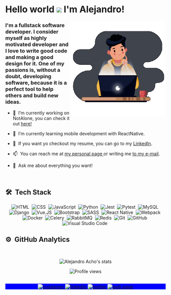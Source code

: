<h1 align="left">Hello world <img src="https://raw.githubusercontent.com/kaueMarques/kaueMarques/master/hi.gif" width="30px"> I'm Alejandro!</h1>
<img align="right" width="300em" height="300em" src="https://github.com/Alejandroacho/Alejandroacho/blob/master/Gif.gif?raw=true"/>

### I'm a fullstack software developer. I consider myself as highly motivated developer and I love to write good code and making a good design for it. One of my passions is, without a doubt, developing software, because it is a perfect tool to help others and build new ideas.

- 🔭 &nbsp;I’m currently working on NotAlone, you can check it out <a href="http://notalone.me"> here!</a>


- 🌱 &nbsp;I’m currently learning mobile development with ReactNative.


- 📝 &nbsp;If you want yo checkout my resume, you can go to my <a href="https://www.linkedin.com/in/alejandro-acho/">LinkedIn</a>.


- 📫 &nbsp;You can reach me at <a href="http://alejandroacho.com"> my personal page </a> or writing me <a href="mailto:alejandroacho@hotmail.com">to my e-mail</a>.


- 💬 &nbsp;Ask me about everything you want!

<br>

## 🛠 &nbsp;Tech Stack
<div align="center">

![HTML](https://img.shields.io/badge/-HTML-40444D?style=flat&logo=HTML5)&nbsp;
![CSS](https://img.shields.io/badge/-CSS-40444D?style=flat&logo=CSS3&logoColor=1572B6)&nbsp;
![JavaScript](https://img.shields.io/badge/-JavaScript-40444D?style=flat&logo=javascript)&nbsp;
![Python](https://img.shields.io/badge/-Python-40444D?style=flat&logo=python)&nbsp;
![Jest](https://img.shields.io/badge/-Jest-40444D?style=flat&logo=jest)&nbsp;
![Pytest](https://img.shields.io/badge/-Pytest-40444D?style=flat&logo=pytest)&nbsp;
![MySQL](https://img.shields.io/badge/-MySQL-40444D?style=flat&logo=mysql)&nbsp;
![Django](https://img.shields.io/badge/-Django-40444D?style=flat&logo=django)&nbsp;
![Vue.JS](https://img.shields.io/badge/-Vue.JS-40444D?style=flat&logo=vue.js)&nbsp;
![Bootstrap](https://img.shields.io/badge/-Bootstrap-40444D?style=flat&logo=bootstrap)&nbsp;
![SASS](https://img.shields.io/badge/-Sass-40444D?style=flat&logo=sass)&nbsp;
![React Native](https://img.shields.io/badge/-React%20Native-40444D?style=flat&logo=react)&nbsp;
![Webpack](https://img.shields.io/badge/-Webpack-40444D?style=flat&logo=webpack)&nbsp;
![Docker](https://img.shields.io/badge/-Docker-40444D?style=flat&logo=docker)&nbsp;
![Celery](https://img.shields.io/badge/-Celery-40444D?style=flat&logo=celery)&nbsp;
![RabbitMQ](https://img.shields.io/badge/-RabbitMQ-40444D?style=flat&logo=rabbitmq)&nbsp;
![Redis](https://img.shields.io/badge/-Redis-40444D?style=flat&logo=redis)&nbsp;
![Git](https://img.shields.io/badge/-Git-40444D?style=flat&logo=git)&nbsp;
![GitHub](https://img.shields.io/badge/-GitHub-40444D?style=flat&logo=github)&nbsp;
![Visual Studio Code](https://img.shields.io/badge/-VS%20Code-40444D?style=flat&logo=visual-studio-code&logoColor=007ACC)&nbsp;

</div>


## ⚙️ &nbsp;GitHub Analytics
<br>

<p align="center">
<img width="530em" src="https://github-readme-stats.vercel.app/api?username=Alejandroacho&show_icons=true&theme=nightowl" alt="Alejandro Acho's stats"/>
</p>

<p align="center"> <img src="https://komarev.com/ghpvc/?username=Alejandroacho&color=blueviolet" alt="Profile views" /> </p>


##

<p align="center" style="background:blue">
  <a href="https://instagram.com/alejandroacho" target="_blank">
 <img align="center" src="https://img.shields.io/badge/-Instagram-05122A?style=flat&logo=instagram" alt="instagram"/>
</a>
<a href="https://linkedin.com/in/alejandro-acho" target="_blank">
  <img align="center" src="https://img.shields.io/badge/-LinkedIn-05122A?style=flat&logo=linkedin" alt="linkedin"/>
</a>
<a href="https://twitter.com/alejoacho" target="_blank">
 <img align="center" src="https://img.shields.io/badge/-Twitter-05122A?style=flat&logo=twitter" alt="twitter"/>
</a>
  <a href="http://alejandroacho.com" target="_blank">
 <img align="center" src="https://img.shields.io/badge/-Web%20Page-05122A?style=flat&logo=googlechrome" alt="web page"/>
</a>
</p>
